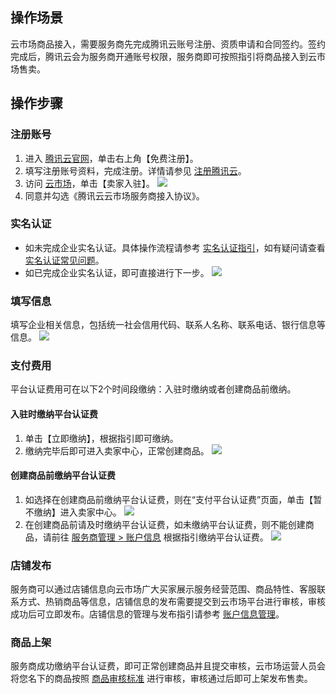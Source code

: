 
## 操作场景
云市场商品接入，需要服务商先完成腾讯云账号注册、资质申请和合同签约。签约完成后，腾讯云会为服务商开通账号权限，服务商即可按照指引将商品接入到云市场售卖。



## 操作步骤
### 注册账号
1. 进入 [腾讯云官网](https://cloud.tencent.com/)，单击右上角【免费注册】。
2. 填写注册账号资料，完成注册。详情请参见 [注册腾讯云](https://cloud.tencent.com/document/product/378/17985)。
3. 访问 [云市场](https://market.cloud.tencent.com)，单击【卖家入驻】。
![](https://main.qcloudimg.com/raw/ef968bd0f97785f42c11475bb48ab463.png)
4. 同意并勾选《腾讯云云市场服务商接入协议》。


### 实名认证
- 如未完成企业实名认证。具体操作流程请参考 [实名认证指引](https://cloud.tencent.com/document/product/378/3629)，如有疑问请查看 [实名认证常见问题](https://cloud.tencent.com/document/product/378/12037)。
- 如已完成企业实名认证，即可直接进行下一步。
![](https://main.qcloudimg.com/raw/c30b02fc6e72c720b007671ded71b565.png)


### 填写信息
填写企业相关信息，包括统一社会信用代码、联系人名称、联系电话、银行信息等信息。
![](https://main.qcloudimg.com/raw/03630c5342fc4f089f68371ed645ad3f.png)

### 支付费用
平台认证费用可在以下2个时间段缴纳：入驻时缴纳或者创建商品前缴纳。

#### 入驻时缴纳平台认证费
1. 单击【立即缴纳】，根据指引即可缴纳。
2. 缴纳完毕后即可进入卖家中心，正常创建商品。
![](https://main.qcloudimg.com/raw/cda6d74691b901527170fc9addba3786.png)


#### 创建商品前缴纳平台认证费
1. 如选择在创建商品前缴纳平台认证费，则在“支付平台认证费”页面，单击【暂不缴纳】进入卖家中心。
![](https://main.qcloudimg.com/raw/c361db287cf894e4af0399475aa17507.png)
2. 在创建商品前请及时缴纳平台认证费，如未缴纳平台认证费，则不能创建商品，请前往 [服务商管理 > 账户信息](https://console.cloud.tencent.com/serviceprovider/info) 根据指引缴纳平台认证费。
![](https://main.qcloudimg.com/raw/a5a267e5fcffd2315a930686a691a6ec.png)

### 店铺发布
服务商可以通过店铺信息向云市场广大买家展示服务经营范围、商品特性、客服联系方式、热销商品等信息，店铺信息的发布需要提交到云市场平台进行审核，审核成功后可立即发布。店铺信息的管理与发布指引请参考 [账户信息管理](https://cloud.tencent.com/document/product/306/20482#.E5.BA.97.E9.93.BA.E4.BF.A1.E6.81.AF.E7.AE.A1.E7.90.86)。

### 商品上架
服务商成功缴纳平台认证费，即可正常创建商品并且提交审核，云市场运营人员会将您名下的商品按照 [商品审核标准](https://cloud.tencent.com/document/product/306/31933) 进行审核，审核通过后即可上架发布售卖。


